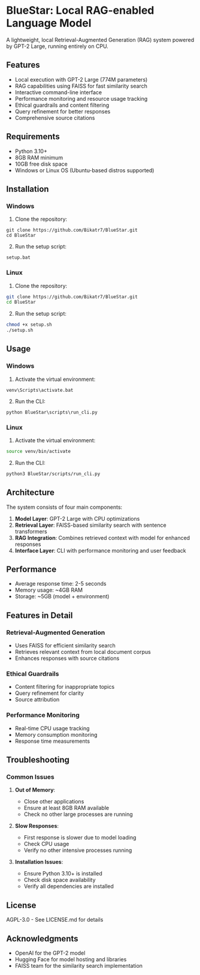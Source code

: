 # BlueStar: Local RAG-enabled Language Model

A lightweight, local Retrieval-Augmented Generation (RAG) system powered by GPT-2 Large, running entirely on CPU.

## Features

- Local execution with GPT-2 Large (774M parameters)
- RAG capabilities using FAISS for fast similarity search
- Interactive command-line interface
- Performance monitoring and resource usage tracking
- Ethical guardrails and content filtering
- Query refinement for better responses
- Comprehensive source citations

## Requirements

- Python 3.10+
- 8GB RAM minimum
- 10GB free disk space
- Windows or Linux OS (Ubuntu-based distros supported)

## Installation

### Windows
1. Clone the repository:
```batch
git clone https://github.com/Bikatr7/BlueStar.git
cd BlueStar
```

2. Run the setup script:
```batch
setup.bat
```

### Linux
1. Clone the repository:
```bash
git clone https://github.com/Bikatr7/BlueStar.git
cd BlueStar
```

2. Run the setup script:
```bash
chmod +x setup.sh
./setup.sh
```

## Usage

### Windows
1. Activate the virtual environment:
```batch
venv\Scripts\activate.bat
```

2. Run the CLI:
```batch
python BlueStar\scripts\run_cli.py
```

### Linux
1. Activate the virtual environment:
```bash
source venv/bin/activate
```

2. Run the CLI:
```bash
python3 BlueStar/scripts/run_cli.py
```

## Architecture

The system consists of four main components:

1. **Model Layer**: GPT-2 Large with CPU optimizations
2. **Retrieval Layer**: FAISS-based similarity search with sentence transformers
3. **RAG Integration**: Combines retrieved context with model for enhanced responses
4. **Interface Layer**: CLI with performance monitoring and user feedback

## Performance

- Average response time: 2-5 seconds
- Memory usage: ~4GB RAM
- Storage: ~5GB (model + environment)

## Features in Detail

### Retrieval-Augmented Generation
- Uses FAISS for efficient similarity search
- Retrieves relevant context from local document corpus
- Enhances responses with source citations

### Ethical Guardrails
- Content filtering for inappropriate topics
- Query refinement for clarity
- Source attribution

### Performance Monitoring
- Real-time CPU usage tracking
- Memory consumption monitoring
- Response time measurements

## Troubleshooting

### Common Issues

1. **Out of Memory**:
   - Close other applications
   - Ensure at least 8GB RAM available
   - Check no other large processes are running

2. **Slow Responses**:
   - First response is slower due to model loading
   - Check CPU usage
   - Verify no other intensive processes running

3. **Installation Issues**:
   - Ensure Python 3.10+ is installed
   - Check disk space availability
   - Verify all dependencies are installed

## License

AGPL-3.0 - See LICENSE.md for details

## Acknowledgments

- OpenAI for the GPT-2 model
- Hugging Face for model hosting and libraries
- FAISS team for the similarity search implementation
